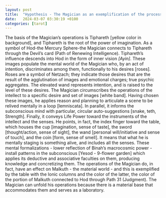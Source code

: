 ```yaml
---
layout: post
title:  "Hypothesis - The Magician as an exemplification of the process of creative visualization"
date:   2024-03-07 03:30:19 +0100
categories: [tarot]
---
```


The basis of the Magician’s operations is Tiphareth [yellow color in background], and Tiphareth is the root of the power of imagination. As a symbol of Hod-the Mercury Sphere-the Magician connects to Tiphareth through the Devil’s card (Path of Renewing Intelligence). Tiphareth’s influence descends into Hod in the form of inner vision *[Ayin]*. These images populate the mental world of the Magician who, by an act of intention, discriminates among them, functionally to his desires [roses]. Roses are a symbol of Netzach; they indicate those desires that are the result of the agglutination of images and emotional charges; true psychic aggregates. The elevated wand represents intention, and is raised to the level of these desires. The Magician circumscribes the operations of the intellect to a specific desire and set of images [white band]. Having chosen these images, he applies reason and planning to articulate a scene to be relived mentally in a loop [lemniscata]. In parallel, it informs the subconscious mind with particular, circular auto-suggestions [snake, teth, Strength]. Finally, it conveys Life Power toward the instruments of the intellect and the senses. He points, in fact, the index finger toward the table, which houses the cup [imagination, sense of taste], the sword [thought/action, sense of sight], the wand [personal will/initiative and sense of touch], and the coin [form, sense of smell]. It means that what he is mentally staging is something alive, and includes all the senses. These mental formalizations - lower reflection of Binah’s macrocosmic power - install patterns in the subconscious [Yesod - 9-flower garden] which applies its deductive and associative faculties on them, producing knowledge and concretizing them. The operations of the Magician do, in fact, have an effect on Malkuth - the material world - and this is exemplified by the table with the Ionic columns and the color of the latter, the color of the portion of Malkuth connected to Hod through Path 31 (Judgment). The Magician can unfold his operations because there is a material base that accommodates them and serves as a laboratory.